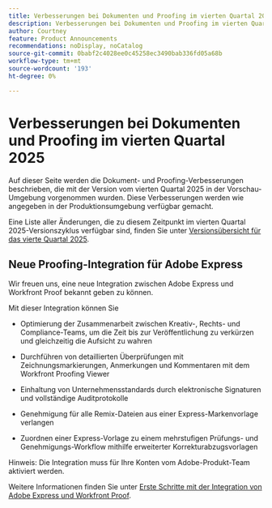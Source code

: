 ```yaml
---
title: Verbesserungen bei Dokumenten und Proofing im vierten Quartal 2025
description: Verbesserungen bei Dokumenten und Proofing im vierten Quartal 2025
author: Courtney
feature: Product Announcements
recommendations: noDisplay, noCatalog
source-git-commit: 0babf2c4028ee0c45258ec3490bab336fd05a68b
workflow-type: tm+mt
source-wordcount: '193'
ht-degree: 0%

---
```


# Verbesserungen bei Dokumenten und Proofing im vierten Quartal 2025

Auf dieser Seite werden die Dokument- und Proofing-Verbesserungen beschrieben, die mit der Version vom vierten Quartal 2025 in der Vorschau-Umgebung vorgenommen wurden. Diese Verbesserungen werden wie angegeben in der Produktionsumgebung verfügbar gemacht.

Eine Liste aller Änderungen, die zu diesem Zeitpunkt im vierten Quartal 2025-Versionszyklus verfügbar sind, finden Sie unter [Versionsübersicht für das vierte Quartal 2025](/help/quicksilver/product-announcements/product-releases/25-q4-release-activity/25-q4-release-overview.md).

## Neue Proofing-Integration für Adobe Express

Wir freuen uns, eine neue Integration zwischen Adobe Express und Workfront Proof bekannt geben zu können.

Mit dieser Integration können Sie

* Optimierung der Zusammenarbeit zwischen Kreativ-, Rechts- und Compliance-Teams, um die Zeit bis zur Veröffentlichung zu verkürzen und gleichzeitig die Aufsicht zu wahren

* Durchführen von detaillierten Überprüfungen mit Zeichnungsmarkierungen, Anmerkungen und Kommentaren mit dem Workfront Proofing Viewer

* Einhaltung von Unternehmensstandards durch elektronische Signaturen und vollständige Auditprotokolle

* Genehmigung für alle Remix-Dateien aus einer Express-Markenvorlage verlangen

* Zuordnen einer Express-Vorlage zu einem mehrstufigen Prüfungs- und Genehmigungs-Workflow mithilfe erweiterter Korrekturabzugsvorlagen

Hinweis: Die Integration muss für Ihre Konten vom Adobe-Produkt-Team aktiviert werden.

Weitere Informationen finden Sie unter [Erste Schritte mit der Integration von Adobe Express und Workfront Proof](/help/quicksilver/workfront-integrations-and-apps/review-and-approval-integrations/wf-proof-and-express.md).